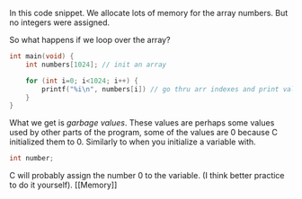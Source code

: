 In this code snippet.
We allocate lots of memory for the array numbers.
But no integers were assigned.

So what happens if we loop over the array?
```c
int main(void) {
	int numbers[1024]; // init an array

	for (int i=0; i<1024; i++) {
		printf("%i\n", numbers[i]) // go thru arr indexes and print values
	}
}
```
What we get is *garbage values*.
These values are perhaps some values used by other parts of the program, some of the values are 0 because C initialized them to 0.
Similarly to when you initialize a variable with.
```c
int number;
```
C will probably assign the number 0 to the variable.
(I think better practice to do it yourself).
[[Memory]]